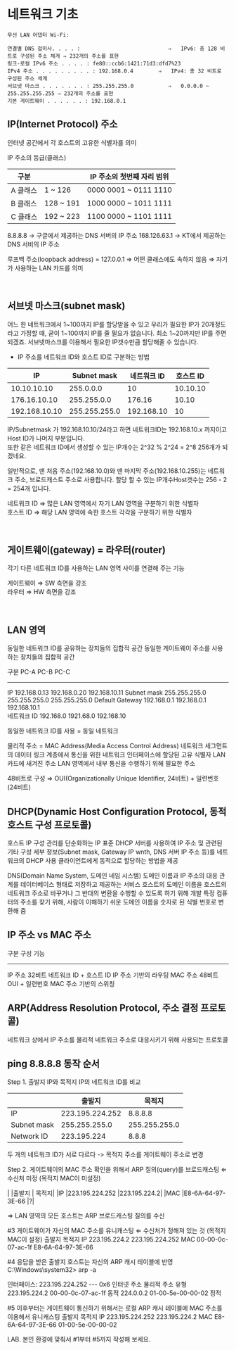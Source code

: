 
# 네트워크 기초


```
무선 LAN 어댑터 Wi-Fi:

연결별 DNS 접미사. . . . :			                ⇒   IPv6: 총 128 비트로 구성된 주소 체게 ⇒ 232개의 주소를 표현
링크-로컬 IPv6 주소 . . . . : fe80::ccb6:1421:71d3:dfd7%23
IPv4 주소 . . . . . . . . . : 192.168.0.4	       ⇒   IPv4: 총 32 비트로 구성된 주소 체계
서브넷 마스크 . . . . . . . : 255.255.255.0		    ⇒   0.0.0.0 ~ 255.255.255.255 ⇒ 232개의 주소를 표현
기본 게이트웨이 . . . . . . : 192.168.0.1
```

## IP(Internet Protocol) 주소
인터넷 공간에서 각 호스트의 고유한 식별자를 의미

IP 주소의 등급(클래스)

|구분 |	| IP 주소의 첫번째 자리 범위|
|-------|---|-------------------------------|
|A 클래스|	  1 ~ 126	|0000 0001 ~ 0111 1110|		
|B 클래스 |	128 ~ 191	|1000 0000 ~ 1011 1111|		
|C 클래스 |	192 ~ 223	|1100 0000 ~ 1101 1111|

8.8.8.8 → 구글에서 제공하는 DNS 서버의 IP 주소
168.126.63.1 → KT에서 제공하는 DNS 서비의 IP 주소

루프백 주소(loopback address) = 127.0.0.1 ⇒ 어떤 클래스에도 속하지 않음 ⇒ 자기가 사용하는 LAN 카드를 의미

<br/>

## 서브넷 마스크(subnet mask)

어느 한 네트워크에서 1~100까지 IP를 할당받을 수 있고 우리가 필요한 IP가 20개정도라고 가정할 때, 굳이 1~100까지 IP를 줄 필요가 없습니다. 최소 1~20까지만 IP를 주면 되겠죠. 서브넷마스크를 이용해서 필요한 IP갯수만큼 할당해줄 수 있습니다.

- IP 주소를 네트워크 ID와 호스트 ID로 구분하는 방법

|IP		|	Subnet mask 	|	네트워크 ID	 |	호스트 ID|
|-------|-------------------|----------------|-----------|
|10.10.10.10	|	255.0.0.0	|	10		|	10.10.10|
|176.16.10.10	|	255.255.0.0	|	176.16		|	10.10|
|192.168.10.10	|	255.255.255.0	|	192.168.10	|	10|

IP/Subnetmask 가 192.168.10.10/24라고 하면 네트워크ID는 192.168.10.x 까지이고 Host ID가 나머지 부분입니다.<br/>
또한 같은 네트워크 ID에서 생성할 수 있는 IP개수는 2^32 % 2^24 = 2^8 256개가 되겠네요.

일반적으로, 맨 처음 주소(192.168.10.0)와 맨 마지막 주소(192.168.10.255)는 네트워크 주소, 브로드캐스트 주소로 사용합니다. 할당 할 수 있는 IP개수Host갯수는 256 - 2  = 254개 입니다.

네트워크 ID ⇒ 많은 LAN 영역에서 자기 LAN 영역을 구분하기 위한 식별자<br/>
호스트 ID   ⇒ 해당 LAN 영역에 속한 호스트 각각을 구분하기 위한 식별자 

<br/>

## 게이트웨이(gateway) = 라우터(router)
각기 다른 네트워크 ID를 사용하는 LAN 영역 사이를 연결해 주는 기능

게이트웨이 ⇒ SW 측면을 강조<br/>
라우터 ⇒ HW 측면을 강조

<br/>

## LAN 영역

동일한 네트워크 ID를 공유하는 장치들의 집합적 공간
동일한 게이트웨이 주소를 사용하는 장치들의 집합적 공간 


구분			PC-A		PC-B		PC-C
--------------------	-------------	-------------	-------------
IP			192.168.0.13	192.168.0.20	192.168.10.11
Subnet mask 		255.255.255.0	255.255.255.0	255.255.255.0
Default Gateway	192.168.0.1	192.168.0.1	192.168.10.1	
네트워크 ID		192.168.0	1921.68.0	192.168.10
			
동일한 네트워크 ID를 사용 = 동일 네트워크

물리적 주소 = MAC Address(Media Access Control Address)
네트워크 세그먼트의 데이터 링크 계층에서 통신을 위한 네트워크 인터페이스에 할당된 고유 식별자
LAN 카드에 새겨진 주소
LAN 영역에서 내부 통신을 수행하기 위해 필요한 주소

48비트로 구성 ⇒ OUI(Organizationally Unique Identifier, 24비트) + 일련번호(24비트)



## DHCP(Dynamic Host Configuration Protocol, 동적 호스트 구성 프로토콜)

호스트 IP 구성 관리를 단순화하는 IP 표준
DHCP 서버를 사용하여 IP 주소 및 관련된 기타 구성 세부 정보(Subnet mask, Gateway IP  wnth, DNS 서버 IP 주소 등)를 네트워크의 DHCP 사용 클라이언트에게 동적으로 할당하는 방법을 제공


DNS(Domain Name System, 도메인 네임 시스템)
도메인 이름과 IP 주소의 대응 관계를 데이터베이스 형태로 저장하고 제공하는 서비스 
호스트의 도메인 이름을 호스트의 네트워크 주소로 바꾸거나 그 반대의 변환을 수행할 수 있도록 하기 위해 개발
특정 컴퓨터의 주소를 찾기 위해, 사람이 이해하기 쉬운 도메인 이름을 숫자로 된 식별 번호로 변환해 줌


## IP 주소 vs MAC 주소
구분		구성					기능
------------- -----------------------------------	-----------------------
IP 주소 	32비트	  네트워크 ID + 호스트 ID	IP 주소 기반의 라우팅
MAC 주소	48비트	  OUI + 일련번호		MAC 주소 기반의 스위칭


## ARP(Address Resolution Protocol, 주소 결정 프로토콜)
네트워크 상에서 IP 주소를 물리적 네트워크 주소로 대응시키기 위해 사용되는 프로토콜




## ping 8.8.8.8 동작 순서

Step 1. 출발지 IP와 목적지 IP의 네트워크 ID를 비교
		
|      |출발지| 	목적지|
|------|------|----------|
|IP		|223.195.224.252	|8.8.8.8|
|Subnet mask	|255.255.255.0		|255.255.255.0|
|Network ID	|223.195.224		|8.8.8|			

두 개의 네트워크 ID가 서로 다르다 -> 목적지 주소를 게이트웨이 주소로 변경

Step 2. 게이트웨이의 MAC 주소 확인을 위해서 ARP 질의(query)를 브로드캐스팅	⇐ 수신처 미정 (목적지 MAC이 미설정)
		
|       |출발지 		|	목적지|
|IP		|223.195.224.252	|223.195.224.2|
|MAC	|E8-6A-64-97-3E-66	|?|			

⇒ LAN 영역의 모든 호스트는 ARP 브로드캐스팅 질의를 수신

#3 게이트웨이가 자신의 MAC 주소를 유니캐스팅		⇐ 수신처가 정해져 있는 것 (목적지 MAC이 설정)
		출발지 			목적지
IP		223.195.224.2		223.195.224.252
MAC		00-00-0c-07-ac-1f	E8-6A-64-97-3E-66		


#4 응답을 받은 출발지 호스트는 자신의 ARP 캐시 테이블에 반영
C:\Windows\system32> arp -a

인터페이스: 223.195.224.252 --- 0x6
  인터넷 주소           물리적 주소           유형
  223.195.224.2         00-00-0c-07-ac-1f     동적
  224.0.0.2             01-00-5e-00-00-02     정적


#5 이후부터는 게이트웨이 통신하기 위해서는 로컬 ARP 캐시 테이블에 MAC 주소를 이용해서 유니캐스팅
		출발지 			목적지
IP		223.195.224.252	223.195.224.2
MAC		E8-6A-64-97-3E-66	01-00-5e-00-00-02		


LAB. 본인 환경에 맞춰서 #1부터 #5까지 작성해 보세요.
